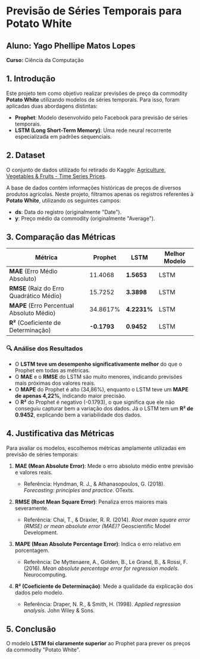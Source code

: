 # Previsão de Séries Temporais para Potato White

## Aluno: Yago Phellipe Matos Lopes  
**Curso:** Ciência da Computação

## 1. Introdução
Este projeto tem como objetivo realizar previsões de preço da commodity **Potato White** utilizando modelos de séries temporais. Para isso, foram aplicadas duas abordagens distintas:

- **Prophet**: Modelo desenvolvido pelo Facebook para previsão de séries temporais.
- **LSTM (Long Short-Term Memory)**: Uma rede neural recorrente especializada em padrões sequenciais.

## 2. Dataset
O conjunto de dados utilizado foi retirado do Kaggle:
[Agriculture, Vegetables & Fruits - Time Series Prices](https://www.kaggle.com/datasets/ramkrijal/agriculture-vegetables-fruits-time-series-prices).

A base de dados contém informações históricas de preços de diversos produtos agrícolas. Neste projeto, filtramos apenas os registros referentes à **Potato White**, utilizando os seguintes campos:

- **ds**: Data do registro (originalmente "Date").
- **y**: Preço médio da commodity (originalmente "Average").


## 3. Comparação das Métricas

| Métrica  | Prophet | LSTM | Melhor Modelo |
|----------|--------|------|---------------|
| **MAE** (Erro Médio Absoluto) | 11.4068 | **1.5653** | LSTM |
| **RMSE** (Raiz do Erro Quadrático Médio) | 15.7252 | **3.3898** | LSTM |
| **MAPE** (Erro Percentual Absoluto Médio) | 34.8617% | **4.2231%** | LSTM |
| **R²** (Coeficiente de Determinação) | **-0.1793** | **0.9452** | LSTM |

### 🔍 **Análise dos Resultados**
- O **LSTM teve um desempenho significativamente melhor** do que o Prophet em todas as métricas.
- O **MAE** e o **RMSE** do LSTM são muito menores, indicando previsões mais próximas dos valores reais.
- O **MAPE** do Prophet é alto (34,86%), enquanto o LSTM teve um **MAPE de apenas 4,22%**, indicando maior precisão.
- O **R²** do Prophet é negativo (-0.1793), o que significa que ele não conseguiu capturar bem a variação dos dados. Já o LSTM tem um **R² de 0.9452**, explicando bem a variabilidade dos dados.


## 4. Justificativa das Métricas
Para avaliar os modelos, escolhemos métricas amplamente utilizadas em previsão de séries temporais:

1. **MAE (Mean Absolute Error)**: Mede o erro absoluto médio entre previsão e valores reais.
   - Referência: Hyndman, R. J., & Athanasopoulos, G. (2018). *Forecasting: principles and practice*. OTexts.

2. **RMSE (Root Mean Square Error)**: Penaliza erros maiores mais severamente.
   - Referência: Chai, T., & Draxler, R. R. (2014). *Root mean square error (RMSE) or mean absolute error (MAE)?* Geoscientific Model Development.

3. **MAPE (Mean Absolute Percentage Error)**: Indica o erro relativo em porcentagem.
   - Referência: De Myttenaere, A., Golden, B., Le Grand, B., & Rossi, F. (2016). *Mean absolute percentage error for regression models*. Neurocomputing.

4. **R² (Coeficiente de Determinação)**: Mede a qualidade da explicação dos dados pelo modelo.
   - Referência: Draper, N. R., & Smith, H. (1998). *Applied regression analysis*. John Wiley & Sons.

## 5. Conclusão
O modelo **LSTM foi claramente superior** ao Prophet para prever os preços da commodity "Potato White". 

